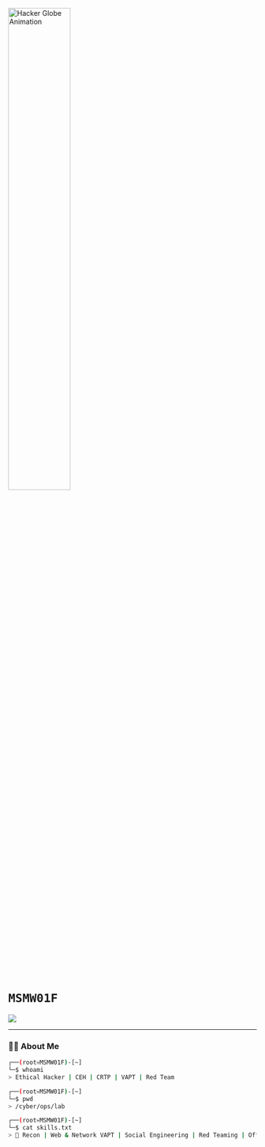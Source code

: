 <p align="left">
  <img src="[https://i.gifer.com/7pCQ.gif](https://assetsio.gnwcdn.com/san-francisco-subway-system-hacked-passengers-get-free-rides-148033947612.gif?width=690&quality=70&format=jpg&auto=webp)" width="50%" alt="Hacker Globe Animation" />
</p>

<h1 align="left">
  <code><span style="font-family: 'Fira Code', monospace;">MSMW01F</span></code>
</h1>

<p align="left">
  <img src="https://readme-typing-svg.demolab.com?font=Fira+Code&size=24&duration=2000&pause=500&color=7CB311&width=500&lines=Ethical+Hacker+%7C+CEH+%7C+CRTP+%7C+VAPT;Cybersecurity+Consultant;Red+Team+%7C+Offensive+Security" />
</p>



---

### 👨‍💻 About Me

```bash
┌──(root💀MSMW01F)-[~]
└─$ whoami
> Ethical Hacker | CEH | CRTP | VAPT | Red Team 

┌──(root💀MSMW01F)-[~]
└─$ pwd
> /cyber/ops/lab

┌──(root💀MSMW01F)-[~]
└─$ cat skills.txt
> 🧠 Recon | Web & Network VAPT | Social Engineering | Red Teaming | Offensive Security | Python Scripts | Reporting

